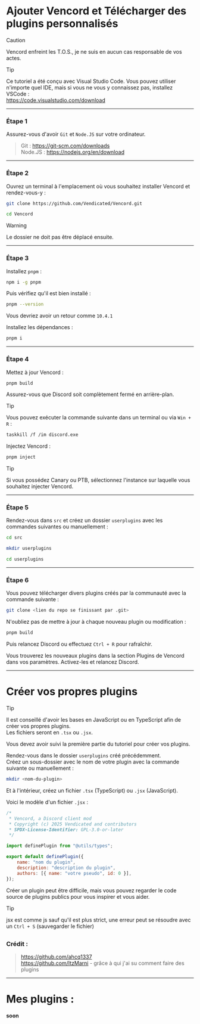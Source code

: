 # Ajouter Vencord et Télécharger des plugins personnalisés

> [!CAUTION]  
> Vencord enfreint les T.O.S., je ne suis en aucun cas responsable de vos actes.

> [!TIP]  
> Ce tutoriel a été conçu avec Visual Studio Code. Vous pouvez utiliser n'importe quel IDE, mais si vous ne vous y connaissez pas, installez VSCode :  
> https://code.visualstudio.com/download

---

### Étape 1

Assurez-vous d'avoir `Git` et `Node.JS` sur votre ordinateur.  

> Git : https://git-scm.com/downloads  
> Node.JS : https://nodejs.org/en/download

---

### Étape 2

Ouvrez un terminal à l'emplacement où vous souhaitez installer Vencord et rendez-vous-y :

```bash
git clone https://github.com/Vendicated/Vencord.git
```

```bash
cd Vencord
```

> [!WARNING]  
> Le dossier ne doit pas être déplacé ensuite.

---

### Étape 3

Installez `pnpm` :

```bash
npm i -g pnpm
```

Puis vérifiez qu'il est bien installé :

```bash
pnpm --version
```

Vous devriez avoir un retour comme `10.4.1`

Installez les dépendances :

```bash
pnpm i
```

---

### Étape 4

Mettez à jour Vencord :

```bash
pnpm build
```

Assurez-vous que Discord soit complètement fermé en arrière-plan.

> [!TIP]  
> Vous pouvez exécuter la commande suivante dans un terminal ou via `Win + R` :
> ```bash
> taskkill /f /im discord.exe
> ```

Injectez Vencord :

```bash
pnpm inject
```

> [!TIP]  
> Si vous possédez Canary ou PTB, sélectionnez l'instance sur laquelle vous souhaitez injecter Vencord.

---

### Étape 5

Rendez-vous dans `src` et créez un dossier `userplugins` avec les commandes suivantes ou manuellement :

```bash
cd src
```

```bash
mkdir userplugins
```

```bash
cd userplugins
```

---

### Étape 6

Vous pouvez télécharger divers plugins créés par la communauté avec la commande suivante :

```bash
git clone <lien du repo se finissant par .git>
```

N'oubliez pas de mettre à jour à chaque nouveau plugin ou modification :

```bash
pnpm build
```

Puis relancez Discord ou effectuez `Ctrl + R` pour rafraîchir.

Vous trouverez les nouveaux plugins dans la section Plugins de Vencord dans vos paramètres. Activez-les et relancez Discord.

---

# Créer vos propres plugins

> [!TIP]  
> Il est conseillé d'avoir les bases en JavaScript ou en TypeScript afin de créer vos propres plugins.  
> Les fichiers seront en `.tsx` ou `.jsx`.

Vous devez avoir suivi la première partie du tutoriel pour créer vos plugins.

Rendez-vous dans le dossier `userplugins` créé précédemment.  
Créez un sous-dossier avec le nom de votre plugin avec la commande suivante ou manuellement :

```bash
mkdir <nom-du-plugin>
```

Et à l'intérieur, créez un fichier `.tsx` (TypeScript) ou `.jsx` (JavaScript).

Voici le modèle d'un fichier `.jsx` :

```jsx
/*
 * Vencord, a Discord client mod
 * Copyright (c) 2025 Vendicated and contributors
 * SPDX-License-Identifier: GPL-3.0-or-later
 */

import definePlugin from "@utils/types";

export default definePlugin({
    name: "nom du plugin",
    description: "description du plugin",
    authors: [{ name: "votre pseudo", id: 0 }],
});
```

Créer un plugin peut être difficile, mais vous pouvez regarder le code source de plugins publics pour vous inspirer et vous aider.

> [!TIP]
> jsx est comme js sauf qu'il est plus strict, une erreur peut se résoudre avec un `Ctrl + S` (sauvegarder le fichier)


##
### Crédit :  
> https://github.com/ahcq1337  
> https://github.com/ItzMarni - grâce à qui j'ai su comment faire des plugins

---

# Mes plugins :
**soon**

